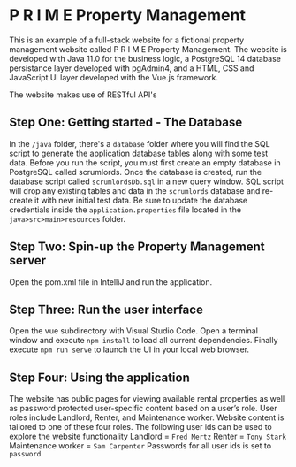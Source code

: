 # P R I M E Property Management

This is an example of a full-stack website for a fictional property management website called P R I M E Property Management.
The website is developed with Java 11.0 for the business logic, a PostgreSQL 14 database persistance layer developed with pgAdmin4, and
a  HTML, CSS and JavaScript UI layer developed with the Vue.js framework.

The website makes use of RESTful API's 

## Step One: Getting started - The Database

In the `/java` folder, there's a `database` folder where you will find the SQL script to generate the application database tables along with some test data.
Before you run the script, you must first create an empty database in PostgreSQL called scrumlords.  Once the database is created, run the database script called `scrumlordsDb.sql` in a new query window.  SQL script will drop any existing tables and data in the `scrumlords` database and re-create it with new initial test data. Be sure to update the database credentials inside the `application.properties` file located in the `java>src>main>resources` folder.

## Step Two: Spin-up the Property Management server
Open the pom.xml file in IntelliJ and run the application.

## Step Three: Run the user interface
Open the vue subdirectory with Visual Studio Code.  Open a terminal window and execute `npm install` to load all current dependencies.  Finally execute `npm run serve` to launch the UI in your local web browser.

## Step Four: Using the application
The website has public pages for viewing available rental properties as well as password protected user-specific content based on a user’s role.  User roles include Landlord, Renter, and Maintenance worker.  Website content is tailored to one of these four roles.  The following user ids can be used to explore the website functionality
Landlord = `Fred Mertz`
Renter = `Tony Stark`
Maintenance worker = `Sam Carpenter`
Passwords for all user ids is set to `password`


